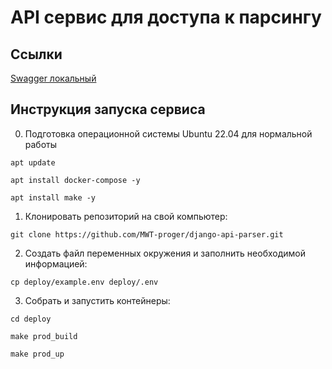 # API сервис для доступа к парсингу

## Ссылки

[Swagger локальный](http://localhost:8000/swagger/)




## Инструкция запуска сервиса

0. Подготовка операционной системы Ubuntu 22.04  для нормальной работы

```
apt update
```

```
apt install docker-compose -y
```

```
apt install make -y
```

1. Клонировать репозиторий на свой компьютер:

```
git clone https://github.com/MWT-proger/django-api-parser.git
```

2. Создать файл переменных окружения и заполнить необходимой информацией:

```
cp deploy/example.env deploy/.env
```

3. Собрать и запустить контейнеры:

```
cd deploy
```
```
make prod_build
```
```
make prod_up
```